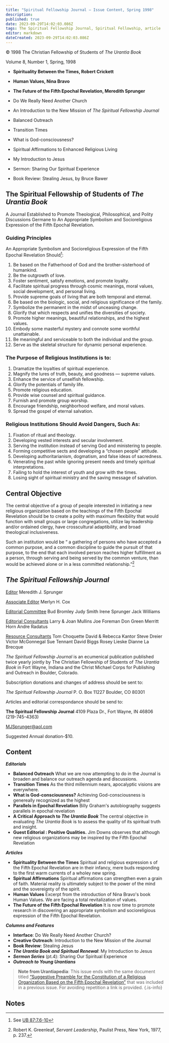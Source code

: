```yaml
---
title: "Spiritual Fellowship Journal — Issue Content, Spring 1998"
description: 
published: true
date: 2023-09-29T14:02:03.086Z
tags: The Spiritual Fellowship Journal, Spiritual Fellowship, article
editor: markdown
dateCreated: 2023-09-29T14:02:03.086Z
---
```


<p class="v-card v-sheet theme--light gray lighten-3 px-2">© 1998 The Christian Fellowship of Students of <i>The Urantia Book</i></p>

Volume 8, Number 1, Spring, 1998

- **Spirituality Between the Times, Robert Crickett**
- **Human Values, Nina Bravo**
- **The Future of the Fifth Epochal Revelation, Meredith Sprunger**

- Do We Really Need Another Church
- An Introduction to the New Mission of _The Spiritual Fellowship Journal_
- Balanced Outreach
- Transition Times
- What is God-consciousness?
- Spiritual Affirmations to Enhanced Religious Living
- My Introduction to Jesus
- Sermon: Sharing Our Spiritual Experience
- Book Review: Stealing Jesus, by Bruce Bawer

## The Spiritual Fellowship of Students of _The Urantia Book_

A Journal Established to Promote Theological, Philosophical, and Polity Discussions Germane to An Appropriate Symbolism and Socioreligious Expression of the Fifth Epochal Revelation.

### Guiding Principles

An Appropriate Symbolism and Socioreligious Expression of the Fifth Epochal Revelation Should[^1]:

1. Be based on the Fatherhood of God and the brother-sisterhood of humankind.
2. Be the outgrowth of love.
3. Foster sentiment, satisfy emotions, and promote loyalty.
4. Facilitate spiritual progress through cosmic meanings, moral values, social development, and personal living.
5. Provide supreme goals of living that are both temporal and eternal.
6. Be based on the biologic, social, and religious significance of the family.
7. Symbolize the permanent in the midst of unceasing change.
8. Glorify that which respects and unifies the diversities of society.
9. Promote higher meanings, beautiful relationships, and the highest values.
10. Embody some masterful mystery and connote some worthful unattainable.
11. Be meaningful and serviceable to both the individual and the group.
12. Serve as the skeletal structure for dynamic personal experience.

### The Purpose of Religious Institutions is to:

1. Dramatize the loyalties of spiritual experience.
2. Magnify the lures of truth, beauty, and goodness — supreme values.
3. Enhance the service of unselfish fellowship.
4. Glorify the potentials of family life.
5. Promote religious education.
6. Provide wise counsel and spiritual guidance.
7. Furnish and promote group worship.
8. Encourage friendship, neighborhood welfare, and moral values.
9. Spread the gospel of eternal salvation.

### Religious Institutions Should Avoid Dangers, Such As:

1. Fixation of ritual and theology.
2. Developing vested interests and secular involvement.
3. Serving the institution instead of serving God and ministering to people.
4. Forming competitive sects and developing a “chosen people” attitude.
5. Developing authoritarianism, dogmatism, and false ideas of sacredness.
6. Venerating the past while ignoring present needs and timely spiritual interpretations.
7. Failing to hold the interest of youth and grow with the times.
8. Losing sight of spiritual ministry and the saving message of salvation.

## Central Objective

The central objective of a group of people interested in initiating a new religious organization based on the teachings of the Fifth Epochal Revelation should be to create a polity with maximum flexibility that would function with small groups or large congregations, utilize lay leadership and/or ordained clergy, have crosscultural adaptibility, and broad theological inclusiveness.

Such an institution would be “ a gathering of persons who have accepted a common purpose, and a common discipline to guide the pursuit of that purpose, to the end that each involved person reaches higher fulfillment as a person, through serving and being served by the common venture, than would be achieved alone or in a less committed relationship.”[^2]

## _The Spiritual Fellowship Journal_

<ins>Editor</ins>
Meredith J. Sprunger

<ins>Associate Editor</ins>
Merlyn H. Cox

<ins>Editorial Committee</ins>
Bud Bromley
Judy Smith
Irene Sprunger
Jack Williams

<ins>Editorial Consultants</ins>
Larry & Joan Mullins
Joe Foreman
Don Green
Merritt Horn
Andre Radatus

<ins>Resource Consultants</ins>
Tom Choquette
David & Rebecca Kantor Steve Dreier
Victor McGonnegal
Sue Tennant
David Biggs
Rosey Lieske
Dianne La Brecque

_The Spiritual Fellowship Journal_ is an ecumenical publication published twice yearly jointly by The Christian Fellowship of Students of _The Urantia Book_ in Fort Wayne, Indiana and the Christ Michael Corps for Publishing and Outreach in Boulder, Colorado.

Subscription donations and changes of address should be sent to:

_The Spiritual Fellowship Journal_ 
P. O. Box 11227
Boulder, CO 80301

Articles and editorial correspondance should be send to: 

__The Spiritual Fellowship Journal__
4109 Plaza Dr.,
Fort Wayne, IN 46806
(219-745-4363)

MJSprunger@aol.com

Suggested Annual donation-\$10.

## Content

***Editorials***

- **Balanced Outreach**
    What we are now attempting to do in the Journal is broaden and balance our outreach agenda and discussions.
- **Transition Times**
    As the third millennium nears, apocalyptic visions are everywhere.
- **What is God-consciousness?**
    Achieving God-consciousness is genereally recognized as the highest
- **Parallels in Epochal Revelation**
    Billy Graham's autobiography suggests parallels in epochal revelation
- **A Critical Approach to _The Urantia Book_**
    The central objective in evaluating _The Urantia Book_ is to assess the quality of its spiritual truth and insight.
- **Guest Editorial : Positive Qualities.**
    Jim Downs observes that although new religious organizations may be inspired by the Fifth Epochal Revelation

***Articles***

- **Spirituality Between the Times**
    Spiritual and religious expression s of the Fifth Epochal Revelation are in their infancy, mere buds responding to the first warm currents of a wholey new spring.
- **Spiritual Affirmations**
    Spiritual affirmations can strengthen even a grain of faith. Material reality is ultimately subject to the power of the mind and the sovereignty of the spirit.
- **Human Values**
    Excerpt from the introduction of Nina Bravo's book Human Values. We are facing a total revitalization of values.
- **The Future of the Fifth Epochal Revelation**
    It is now time to promote research in discovering an appropriate symbolism and socioreligious expression of the Fifth Epochal Revelation.

***Columns and Features***

- **Interface**: Do We Really Need Another Church?
- **Creative Outreach**: Introduction to the New Mission of the Journal
- **Book Review**: Stealing Jesus
- ***The Urantia Book and Spiritual Renewal***:
    My Introduction to Jesus
- ***Sermon Series*** (pt.4): Sharing Our Spiritual Experience
- ***Outreach to Young Urantians***

> **Note from Urantiapedia**: This issue ends with the same document titled [“Suggestive Preamble for the Constitution of a Religious Organization Based on the Fifth Epochal Revelation”](/en/article/Spiritual_Fellowship_Journal/Constitution_of_a_Religious_Organization) that was included in a previous issue. For avoiding repetition a link is provided.
{.is-info}

## Notes


[^1]: See [UB 87:7.6-10](/en/The_Urantia_Book/87#p7_6)

[^2]: Robert K. Greenleaf, _Servant Leadership_, Paulist Press, New York, 1977, p. 237.